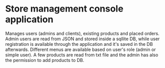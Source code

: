# Store management console application
Manages users (admins and clients), existing products and placed orders.
Admin users are read from JSON and stored inside a sqllite DB, while user registration is available through the application and it's saved in the DB afterwards. Different menus are available based on user's role (admin or simple user).
A few products are read from txt file and the admin has also the permission to add products to DB.
